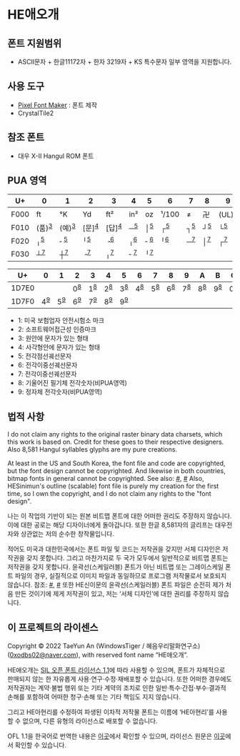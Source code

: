# HE애오개
## 폰트 지원범위
* ASCII문자 + 한글11172자 + 한자 3219자 + KS 특수문자 일부 영역을 지원합니다.

## 사용 도구
* [Pixel Font Maker](https://github.com/wintiger0222/pixel-font-maker) : 폰트 제작
* CrystalTile2

## 참조 폰트
* 대우 X-II Hangul ROM 폰트

## PUA 영역

| U+ | 0                               | 1                               | 2                               | 3                               | 4                            | 5                            | 6                            | 7                            | 8                            | 9                               | A                               | B                            | C                            | D                            | E                               | F                               |
|------|---------------------------------|---------------------------------|---------------------------------|---------------------------------|------------------------------|------------------------------|------------------------------|------------------------------|------------------------------|---------------------------------|---------------------------------|------------------------------|------------------------------|------------------------------|---------------------------------|---------------------------------|
| F000 | ft                              | °K                              | Yd                              | ft²                             | in²                          | oz                           | ¹/100                        | ≠                            | 卍                           | (UL)<sup>[1](#footnote_1)</sup> | (SA)<sup>[2](#footnote_2)</sup> | (교)                         | (注)                         | (支)                         | (검)<sup>[3](#footnote_3)</sup> | (인)<sup>[3](#footnote_3)</sup> |
| F010 | (품)<sup>[3](#footnote_3)</sup> | (예)<sup>[3](#footnote_3)</sup> | [문]<sup>[4](#footnote_4)</sup> | [답]<sup>[4](#footnote_4)</sup> | ─<sup>[5](#footnote_5)</sup> | │<sup>[5](#footnote_5)</sup> | ┌<sup>[5](#footnote_5)</sup> | ┐<sup>[5](#footnote_5)</sup> | ┘<sup>[5](#footnote_5)</sup> | └<sup>[5](#footnote_5)</sup>    | ├<sup>[5](#footnote_5)</sup>    | ┬<sup>[5](#footnote_5)</sup> | ┤<sup>[5](#footnote_5)</sup> | ┴<sup>[5](#footnote_5)</sup> | ┼<sup>[5](#footnote_5)</sup>    | ╶<sup>[5](#footnote_5)</sup>    |
| F020 | ╷<sup>[5](#footnote_5)</sup>    | ╴<sup>[5](#footnote_5)</sup>    | ╵<sup>[5](#footnote_5)</sup>    | ╶<sup>[6](#footnote_6)</sup>    | ╷<sup>[6](#footnote_6)</sup> | ╴<sup>[6](#footnote_6)</sup> | ╵<sup>[6](#footnote_6)</sup> | ─<sup>[7](#footnote_7)</sup> | │<sup>[7](#footnote_7)</sup> | ┌<sup>[7](#footnote_7)</sup>    | ┐<sup>[7](#footnote_7)</sup>    | ┘<sup>[7](#footnote_7)</sup> | └<sup>[7](#footnote_7)</sup> | ├<sup>[7](#footnote_7)</sup> | ┬<sup>[7](#footnote_7)</sup>    | ┤<sup>[7](#footnote_7)</sup>    |
| F030 | ┴<sup>[7](#footnote_7)</sup>    | ┼<sup>[7](#footnote_7)</sup>    | ╶<sup>[7](#footnote_7)</sup>    | ╷<sup>[7](#footnote_7)</sup>    | ╴<sup>[7](#footnote_7)</sup> | ╵<sup>[7](#footnote_7)</sup> |                              |                              |                              |                                 |                                 |                              |                              |                              |                                 |                                 |

| U+   | 0                            | 1                            | 2                            | 3                            | 4                            | 5                            | 6                            | 7                            | 8                            | 9                            | A                            | B                            | C                            | D                            | E                            | F                            |
|-------|------------------------------|------------------------------|------------------------------|------------------------------|------------------------------|------------------------------|------------------------------|------------------------------|------------------------------|------------------------------|------------------------------|------------------------------|------------------------------|------------------------------|------------------------------|------------------------------|
| 1D7E0 |                              |                              | 0<sup>[8](#footnote_8)</sup> | 1<sup>[8](#footnote_8)</sup> | 2<sup>[8](#footnote_8)</sup> | 3<sup>[8](#footnote_8)</sup> | 4<sup>[8](#footnote_8)</sup> | 5<sup>[8](#footnote_8)</sup> | 6<sup>[8](#footnote_8)</sup> | 7<sup>[8](#footnote_8)</sup> | 8<sup>[8](#footnote_8)</sup> | 9<sup>[8](#footnote_8)</sup> | 0<sup>[9](#footnote_9)</sup> | 1<sup>[9](#footnote_9)</sup> | 2<sup>[9](#footnote_9)</sup> | 3<sup>[9](#footnote_9)</sup> |
| 1D7F0 | 4<sup>[9](#footnote_9)</sup> | 5<sup>[9](#footnote_9)</sup> | 6<sup>[9](#footnote_9)</sup> | 7<sup>[9](#footnote_9)</sup> | 8<sup>[9](#footnote_9)</sup> | 9<sup>[9](#footnote_9)</sup> |                              |                              |                              |                              |                              |                              |                              |                              |                              |                              |

* <a name="footnote_1">1</a>: 미국 보험업자 안전시험소 마크
* <a name="footnote_2">2</a>: 소프트웨어접근성 인증마크
* <a name="footnote_3">3</a>: 원안에 문자가 있는 형태
* <a name="footnote_4">4</a>: 사각형안에 문자가 있는 형태
* <a name="footnote_5">5</a>: 전각점선궤선문자
* <a name="footnote_6">6</a>: 전각이중선궤선문자
* <a name="footnote_7">7</a>: 전각이중선궤선문자
* <a name="footnote_8">8</a>: 기울어진 필기체 전각숫자(비PUA영역)
* <a name="footnote_9">9</a>: 정자체 전각숫자(비PUA영역)

## 법적 사항
I do not claim any rights to the original raster binary data charsets, which this work is based on. Credit for these goes to their respective designers. Also 8,581 Hangul syllables glyphs are my pure creations.

At least in the US and South Korea, the font file and code are copyrighted, but the font design cannot be copyrighted. And likewise in both countries, bitmap fonts in general cannot be copyrighted. See also: [#](https://int10h.org/oldschool-pc-fonts/readme/#legal_stuff), [#](http://kasanlaw.com/bbs/board.php?bo_table=sub04_2&wr_id=226) Also, HESinimun's outline (scalable) font file is purely my creation for the first time, so I own the copyright, and I do not claim any rights to the "font design".

나는 이 작업의 기반이 되는 원본 비트맵 폰트에 대한 어떠한 권리도 주장하지 않습니다. 이에 대한 공로는 해당 디자이너에게 돌아갑니다. 또한 한글 8,581자의 글리프는 대우전자와 상관없는 저의 순수한 창작물입니다.

적어도 미국과 대한민국에서는 폰트 파일 및 코드는 저작권을 갖지만 서체 디자인은 저작권을 갖지 못합니다. 그리고 마찬가지로 두 국가 모두에서 일반적으로 비트맵 폰트는 저작권을 갖지 못합니다. 윤곽선(스케일러블) 폰트가 아닌 비트맵 또는 그레이스케일 폰트 파일의 경우, 실질적으로 이미지 파일과 동일하므로 프로그램 저작물로서 보호되지 않습니다. 참조: [#](https://int10h.org/oldschool-pc-fonts/readme/#legal_stuff), [#](http://kasanlaw.com/bbs/board.php?bo_table=sub04_2&wr_id=226) 또한 HE신이문의 윤곽선(스케일러블) 폰트 파일은 순전히 제가 처음 만든 것이기에 제게 저작권이 있고, 저는 ‘서체 디자인’에 대한 권리를 주장하지 않습니다.

## 이 프로젝트의 라이센스
Copyright © 2022 TaeYun An (WindowsTiger / 혜음우리말화연구소) (0xodbs02@naver.com), with reserved font name “HE애오개”.

HE애오개는 [SIL 오픈 폰트 라이선스 1.1](https://scripts.sil.org/cms/scripts/page.php?site_id=nrsi&id=OFL)에 따라 사용할 수 있으며, 폰트가 자체적으로 판매되지 않는 한 자유롭게 사용·연구·수정·재배포할 수 있습니다. 또한 어떠한 경우에도 저작권자는 계약·불법 행위 또는 기타 계약의 조치로 인한 일반·특수·간접·부수·결과적 손해를 포함하여 어떠한 청구·손해 또는 기타 책임도 지지 않습니다.

그리고 HE아현리를 수정하여 파생된 이차적 저작물 폰트는 이름에 ‘HE아현리’를 사용할 수 없으며, 다른 유형의 라이선스로 배포할 수 없습니다.

OFL 1.1을 한국어로 번역한 내용은 [이곳](LICENSE_ko.md)에서 확인할 수 있으며, 라이선스 원문은 [이곳](LICENSE.md)에서 확인할 수 있습니다.
